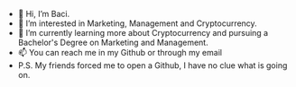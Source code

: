 - 👋 Hi, I’m Baci.
- 👀 I’m interested in Marketing, Management and Cryptocurrency.
- 🌱 I’m currently learning more about Cryptocurrency and pursuing a Bachelor's Degree on Marketing and Management.
- 📫 You can reach me in my Github or through my email
- P.S. My friends forced me to open a Github, I have no clue what is going on.

